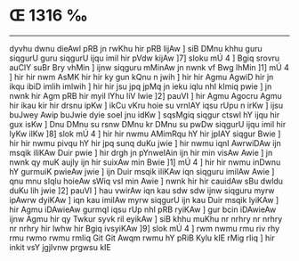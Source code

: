 # Œ 1316 ‰
---
dyvhu dwnu dieAwl pRB jn rwKhu hir pRB lijAw ] siB DMnu khhu guru
siqgurU guru siqgurU ijqu imil hir pVdw kijAw ]7] sloku mÚ 4 ] Bgiq
srovru auClY suBr Bry vhMin ] ijnw siqguru mMinAw jn nwnk vf Bwg
lhMin ]1] mÚ 4 ] hir hir nwm AsMK hir hir ky gun kQnu n jwih ]
hir hir Agmu AgwiD hir jn ikqu ibiD imlih imlwih ] hir hir jsu
jpq jpMq jn ieku iqlu nhI kImiq pwie ] jn nwnk hir Agm pRB hir
myil lYhu liV lwie ]2] pauVI ] hir Agmu Agocru Agmu hir ikau kir
hir drsnu ipKw ] ikCu vKru hoie su vrnIAY iqsu rUpu n irKw ] ijsu buJwey
Awip buJwie dyie soeI jnu idKw ] sqsMgiq siqgur ctswl hY ijqu hir
gux isKw ] Dnu DMnu su rsnw DMnu kr DMnu su pwDw siqgurU ijqu imil hir
lyKw ilKw ]8] slok mÚ 4 ] hir hir nwmu AMimRqu hY hir jpIAY siqgur
Bwie ] hir hir nwmu pivqu hY hir jpq sunq duKu jwie ] hir nwmu iqnI
AwrwiDAw ijn msqik iliKAw Duir pwie ] hir drgh jn pYnweIAin
ijn hir min visAw Awie ] jn nwnk qy muK aujly ijn hir suixAw min
Bwie ]1] mÚ 4 ] hir hir nwmu inDwnu hY gurmuiK pwieAw jwie ] ijn
Duir msqik iliKAw iqn siqguru imilAw Awie ] qnu mnu sIqlu hoieAw
sWiq vsI min Awie ] nwnk hir hir cauidAw sBu dwldu duKu lih jwie
]2] pauVI ] hau vwirAw iqn kau sdw sdw ijnw siqguru myrw ipAwrw
dyiKAw ] iqn kau imilAw myrw siqgurU ijn kau Duir msqik lyiKAw ]
hir Agmu iDAwieAw gurmqI iqsu rUp nhI pRB ryiKAw ] gur bcin
iDAwieAw ijnw Agmu hir qy Twkur syvk ril eyikAw ] siB khhu muKhu
nr nrhry nr nrhry nr nrhry hir lwhw hir Bgiq ivsyiKAw ]9] slok
mÚ 4 ] rwm nwmu rmu riv rhy rmu rwmo rwmu rmIiq Git Git Awqm rwmu hY
pRiB Kylu kIE rMig rIiq ] hir inkit vsY jgjIvnw prgwsu kIE
####
